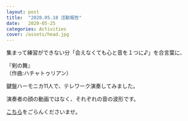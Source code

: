 ```yaml
---
layout: post
title:  "2020.05.18 活動報告"
date:   2020-05-25 
categories: Activities
cover: /assets/head.jpg
---
```

集まって練習ができない分「会えなくても心と音を１つに♪」を合言葉に、  
  
『剣の舞』  
（作曲:ハチャトゥリアン）  
  
鍵盤ハーモニカ11人で、テレワーク演奏してみました。  
  
演奏者の顔の動画ではなく、それぞれの音の波形です。  
  
[こちら](https://youtu.be/sHo8jnUwJH4)をごらんくださいませ。  
